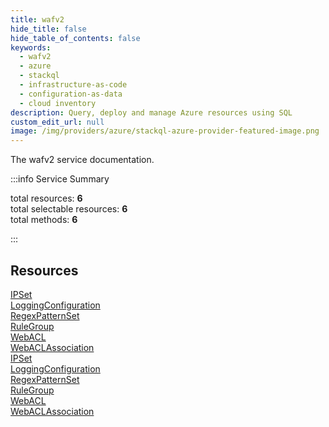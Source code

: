 ```yaml
---
title: wafv2
hide_title: false
hide_table_of_contents: false
keywords:
  - wafv2
  - azure
  - stackql
  - infrastructure-as-code
  - configuration-as-data
  - cloud inventory
description: Query, deploy and manage Azure resources using SQL
custom_edit_url: null
image: /img/providers/azure/stackql-azure-provider-featured-image.png
---
```


The wafv2 service documentation.

:::info Service Summary

<div class="row">
<div class="providerDocColumn">
<span>total resources:&nbsp;<b>6</b></span><br />
<span>total selectable resources:&nbsp;<b>6</b></span><br />
<span>total methods:&nbsp;<b>6</b></span><br />
</div>
</div>

:::

## Resources
<div class="row">
<div class="providerDocColumn">
<a href="/providers/azure/wafv2/IPSet/">IPSet</a><br />
<a href="/providers/azure/wafv2/LoggingConfiguration/">LoggingConfiguration</a><br />
<a href="/providers/azure/wafv2/RegexPatternSet/">RegexPatternSet</a><br />
<a href="/providers/azure/wafv2/RuleGroup/">RuleGroup</a><br />
<a href="/providers/azure/wafv2/WebACL/">WebACL</a><br />
<a href="/providers/azure/wafv2/WebACLAssociation/">WebACLAssociation</a>
</div>
<div class="providerDocColumn">
<a href="/providers/azure/wafv2/IPSet/">IPSet</a><br />
<a href="/providers/azure/wafv2/LoggingConfiguration/">LoggingConfiguration</a><br />
<a href="/providers/azure/wafv2/RegexPatternSet/">RegexPatternSet</a><br />
<a href="/providers/azure/wafv2/RuleGroup/">RuleGroup</a><br />
<a href="/providers/azure/wafv2/WebACL/">WebACL</a><br />
<a href="/providers/azure/wafv2/WebACLAssociation/">WebACLAssociation</a>
</div>
</div>